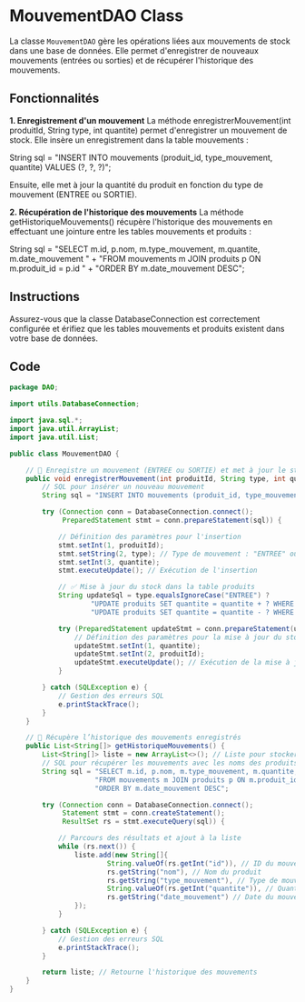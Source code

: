 # MouvementDAO Class

La classe `MouvementDAO` gère les opérations liées aux mouvements de stock dans une base de données. Elle permet d'enregistrer de nouveaux mouvements (entrées ou sorties) et de récupérer l'historique des mouvements.

## Fonctionnalités
  **1. Enregistrement d'un mouvement**
La méthode enregistrerMouvement(int produitId, String type, int quantite) permet d'enregistrer un mouvement de stock.
Elle insère un enregistrement dans la table mouvements :

String sql = "INSERT INTO mouvements (produit_id, type_mouvement, quantite) VALUES (?, ?, ?)";

Ensuite, elle met à jour la quantité du produit en fonction du type de mouvement (ENTREE ou SORTIE).

  **2. Récupération de l'historique des mouvements**
La méthode getHistoriqueMouvements() récupère l'historique des mouvements en effectuant une jointure entre les tables mouvements et produits :

String sql = "SELECT m.id, p.nom, m.type_mouvement, m.quantite, m.date_mouvement " +
              "FROM mouvements m JOIN produits p ON m.produit_id = p.id " +
              "ORDER BY m.date_mouvement DESC";
## Instructions
Assurez-vous que la classe DatabaseConnection est correctement configurée et érifiez que les tables mouvements et produits existent dans votre base de données.

## Code

```java
package DAO;

import utils.DatabaseConnection;

import java.sql.*;
import java.util.ArrayList;
import java.util.List;

public class MouvementDAO {

    // 🔹 Enregistre un mouvement (ENTREE ou SORTIE) et met à jour le stock du produit
    public void enregistrerMouvement(int produitId, String type, int quantite) {
        // SQL pour insérer un nouveau mouvement
        String sql = "INSERT INTO mouvements (produit_id, type_mouvement, quantite) VALUES (?, ?, ?)";

        try (Connection conn = DatabaseConnection.connect();
             PreparedStatement stmt = conn.prepareStatement(sql)) {

            // Définition des paramètres pour l'insertion
            stmt.setInt(1, produitId);
            stmt.setString(2, type); // Type de mouvement : "ENTREE" ou "SORTIE"
            stmt.setInt(3, quantite);
            stmt.executeUpdate(); // Exécution de l'insertion

            // ✅ Mise à jour du stock dans la table produits
            String updateSql = type.equalsIgnoreCase("ENTREE") ?
                    "UPDATE produits SET quantite = quantite + ? WHERE id = ?" :
                    "UPDATE produits SET quantite = quantite - ? WHERE id = ?";

            try (PreparedStatement updateStmt = conn.prepareStatement(updateSql)) {
                // Définition des paramètres pour la mise à jour du stock
                updateStmt.setInt(1, quantite);
                updateStmt.setInt(2, produitId);
                updateStmt.executeUpdate(); // Exécution de la mise à jour
            }

        } catch (SQLException e) {
            // Gestion des erreurs SQL
            e.printStackTrace();
        }
    }

    // 🔹 Récupère l’historique des mouvements enregistrés
    public List<String[]> getHistoriqueMouvements() {
        List<String[]> liste = new ArrayList<>(); // Liste pour stocker l'historique
        // SQL pour récupérer les mouvements avec les noms des produits
        String sql = "SELECT m.id, p.nom, m.type_mouvement, m.quantite, m.date_mouvement " +
                     "FROM mouvements m JOIN produits p ON m.produit_id = p.id " +
                     "ORDER BY m.date_mouvement DESC";

        try (Connection conn = DatabaseConnection.connect();
             Statement stmt = conn.createStatement();
             ResultSet rs = stmt.executeQuery(sql)) {

            // Parcours des résultats et ajout à la liste
            while (rs.next()) {
                liste.add(new String[]{
                        String.valueOf(rs.getInt("id")), // ID du mouvement
                        rs.getString("nom"), // Nom du produit
                        rs.getString("type_mouvement"), // Type de mouvement
                        String.valueOf(rs.getInt("quantite")), // Quantité
                        rs.getString("date_mouvement") // Date du mouvement
                });
            }

        } catch (SQLException e) {
            // Gestion des erreurs SQL
            e.printStackTrace();
        }

        return liste; // Retourne l'historique des mouvements
    }
}
